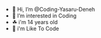 - 👋 Hi, I’m @Coding-Yasaru-Deneh
- 👀 I’m interested in Coding
- ☘ i'm 14 years old
- 🤩 i'm Like To Code

<!---
Coding-Yasaru-Deneh/Coding-Yasaru-Deneh is a ✨ special ✨ repository because its `README.md` (this file) appears on your GitHub profile.
You can click the Preview link to take a look at your changes.
--->
